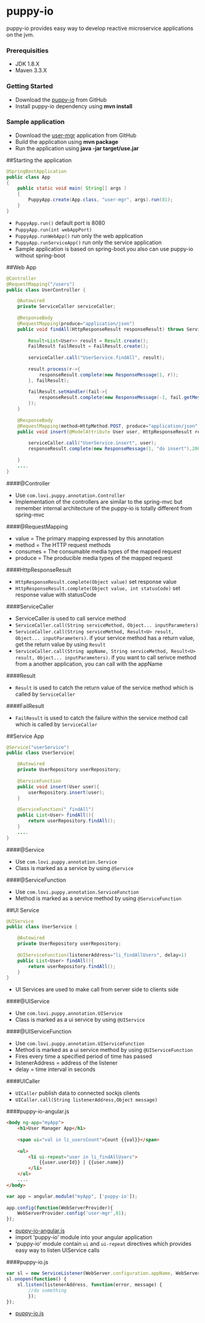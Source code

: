 # puppy-io
puppy-io provides easy way to develop reactive microservice applications on the jvm.

### Prerequisities
  * JDK 1.8.X
  * Maven 3.3.X

### Getting Started
 * Download the [puppy-io](https://github.com/loviworld/puppy-io) from GitHub
 * Install puppy-io dependency using **mvn install**
 
### Sample application
 * Download the [user-mgr](https://github.com/loviworld/puppy-io) application from GitHub
 * Build the application using **mvn package**
 * Run the application using **java -jar target/use.jar**

##Starting the application
```java
@SpringBootApplication
public class App 
{
    public static void main( String[] args )
    {
        PuppyApp.create(App.class, "user-mgr", args).run(81);
    }
}
```
* ```PuppyApp.run()``` default port is 8080
* ```PuppyApp.run(int webAppPort)```
* ```PuppyApp.runWebApp()``` run only the web application
* ```PuppyApp.runServiceApp()``` run only the service application
* Sample application is based on spring-boot.you also can use puppy-io without spring-boot

##Web App
```java
@Controller
@RequestMapping("/users")
public class UserController {

	@Autowired
	private ServiceCaller serviceCaller;
	
	@ResponseBody
	@RequestMapping(produce="application/json")
	public void findAll(HttpResponseResult responseResult) throws ServiceCallerException{
		
		Result<List<User>> result = Result.create();
		FailResult failResult = FailResult.create();
		
		serviceCaller.call("UserService.findAll", result);
		
		result.process(r->{
			responseResult.complete(new ResponseMessage(1, r));
		}, failResult);
		
		failResult.setHandler(fail->{
			responseResult.complete(new ResponseMessage(-1, fail.getMessage()),500);
		});
	}
	
	@ResponseBody
	@RequestMapping(method=HttpMethod.POST, produce="application/json")
	public void insert(@ModelAttribute User user, HttpResponseResult responseResult) throws ServiceCallerException{
		
		serviceCaller.call("UserService.insert", user);
		responseResult.complete(new ResponseMessage(1, "do insert"),200);
	
	}
	....
}
```
####@Controller
* Use ```com.lovi.puppy.annotation.Controller```
* Implementation of the controllers are similar to the spring-mvc but remember internal architecture of the puppy-io is totally different from spring-mvc

####@RequestMapping
* value = The primary mapping expressed by this annotation
* method = The HTTP request methods
* consumes = The consumable media types of the mapped request
* produce = The producible media types of the mapped request

####HttpResponseResult
* ```HttpResponseResult.complete(Object value)``` set response value
* ```HttpResponseResult.complete(Object value, int statusCode)``` set response value with statusCode

####ServiceCaller
* ServiceCaller is used to call service method
* ```ServiceCaller.call(String serviceMethod, Object... inputParameters)```
* ```ServiceCaller.call(String serviceMethod, Result<U> result, Object... inputParameters)```. if your service method has a return value, get the return value by using ```Result```
* ```ServiceCaller.call(String appName, String serviceMethod, Result<U> result, Object... inputParameters)```. if you want to call serivce method from a another application, you can call with the appName

####Result
* ```Result``` is used to catch the return value of the service method which is called by ```ServiceCaller```

####FailResult 
* ```FailResult``` is used to catch the failure within the service method call which is called by ```ServiceCaller```

##Service App
```java
@Service("userService")
public class UserService{

	@Autowired
	private UserRepository userRepository;
	
	@ServiceFunction
	public void insert(User user){
		userRepository.insert(user);
	}
	
	@ServiceFunction("_findAll")
	public List<User> findAll(){
		return userRepository.findAll();
	}
	....
}
```
####@Service
* Use ```com.lovi.puppy.annotation.Service```
* Class is marked as a service by using ```@Service```

####@ServiceFunction
* Use ```com.lovi.puppy.annotation.ServiceFunction```
* Method is marked as a service method by using ```@ServiceFunction```

##UI Service
```java
@UIService
public class UserService {

	@Autowired
	private UserRepository userRepository;
	
	@UIServiceFunction(listenerAddress="li_findAllUsers", delay=1)
	public List<User> findAll(){
		return userRepository.findAll();
	}
}
```
* UI Services are used to make call from server side to clients side

####@UIService
* Use ```com.lovi.puppy.annotation.UIService```
* Class is marked as a ui service by using ```@UIService```

####@UIServiceFunction
* Use ```com.lovi.puppy.annotation.UIServiceFunction```
* Method is marked as a ui service method by using ```@UIServiceFunction```
* Fires every time a specified period of time has passed
* listenerAddress = address of the listener
* delay = time interval in seconds

####UICaller
* ```UICaller``` publish data to connected sockjs clients
* ```UICaller.call(String listenerAddress,Object message)```

####puppy-io-angular.js
```html
<body ng-app="myApp">
	<h1>User Manager App</h1>
	
	<span ui="val in li_usersCount">Count {{val}}</span>
	
	<ul>
		<li ui-repeat="user in li_findAllUsers">
			{{user.userId}} | {{user.name}}
		</li>
	</ul>
	....
</body>
```
```javascript
var app = angular.module("myApp", ['puppy-io']);
	   		
app.config(function(WebServerProvider){
	WebServerProvider.config('user-mgr',81);
});
```
* [puppy-io-angular.js](https://github.com/loviworld/puppy-io)
* import 'puppy-io' module into your angular application
* 'puppy-io' module contain ```ui``` and ```ui-repeat``` directives which provides easy way to listen UIService calls

####puppy-io.js
```javascript
var sl = new ServiceListener(WebServer.configuration.appName, WebServer.configuration.port);
sl.onopen(function() {
	sl.listen(listenerAddress, function(error, message) {
		//do something     
        });
});
```
* [puppy-io.js](https://github.com/loviworld/puppy-io)
